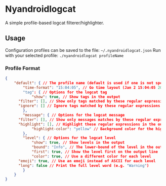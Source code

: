 # Nyandroidlogcat

A simple profile-based logcat filterer/highlighter.

## Usage

Configuration profiles can be saved to the file: `~/.nyandroidlogcat.json`
Run with your selected profile: `./nyandroidlogcat profileName`

### Profile Format

```json
{
	"default": { // The profile name (default is used if one is not specified)
		"time-format": "15:04:05", // Go time layout (Jan 2 15:04:05 2006 MST)
		"tag": { // Options for the logcat tag
			"show": true, // Show tags in the output
      "filter": [], // Show only tags matched by these regular expressions
      "ignore": [] // Ignore tags matched by these regular expressions
		},
		"message": { // Options for the logcat message
      "filter": [], // Show only messages matches by these regular expressions
      "highlight": [], // Highlight these regular expressions in the output
			"highlight-color": "yellow" // Background color for the highlight
		},
		"level": { // Options for the logcat level
			"show": true, // Show levels in the output
			"bound": "Info", // The lower-bound of the level in the output
			"first": true, // Show the level first on the output line
			"color": true, // Use a different color for each level
      "emoji": true, // Use an emoji instead of ASCII for each level
      "long": false // Print the full level word (e.g. "Warning")
		}
	}
}
```
